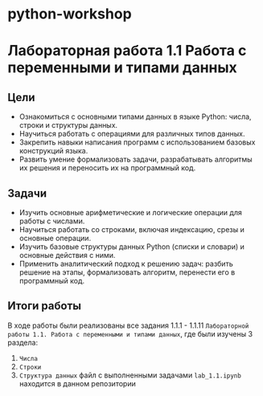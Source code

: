 # python-workshop
# Лабораторная работа 1.1 Работа с переменными и типами данных


## Цели
- Ознакомиться с основными типами данных в языке Python: числа, строки и
 структуры данных.
- Научиться работать с операциями для различных типов данных.
- Закрепить навыки написания программ с использованием базовых
 конструкций языка.
- Развить умение формализовать задачи, разрабатывать алгоритмы их решения
 и переносить их на программный код.

 
## Задачи
- Изучить основные арифметические и логические операции для работы с
 числами.
- Научиться работать со строками, включая индексацию, срезы и основные
 операции.
- Изучить базовые структуры данных Python (списки и словари) и основные
 действия с ними.
- Применить аналитический подход к решению задач: разбить решение на
 этапы, формализовать алгоритм, перенести его в программный код.

 ## Итоги работы
 В ходе работы были реализованы все задания 1.1.1 - 1.1.11 `Лабораторной работы 1.1. Работа с переменными и типами данных`, где были изучены 3 раздела:
 1. `Числа`
 2. `Строки`
 3. `Структура данных`
файл с выполненными задачами `lab_1.1.ipynb` находится в данном репозитории
